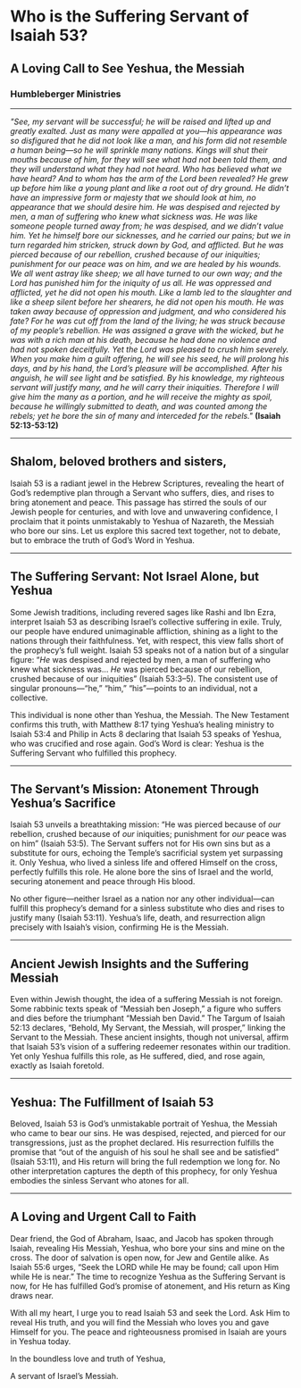 # Who is the Suffering Servant of Isaiah 53?

## A Loving Call to See Yeshua, the Messiah

### Humbleberger Ministries

---

_"See, my servant will be successful; he will be raised and lifted up and greatly exalted. Just as many were appalled at you—his appearance was so disfigured that he did not look like a man, and his form did not resemble a human being—so he will sprinkle many nations. Kings will shut their mouths because of him, for they will see what had not been told them, and they will understand what they had not heard. Who has believed what we have heard? And to whom has the arm of the Lord been revealed? He grew up before him like a young plant and like a root out of dry ground. He didn’t have an impressive form or majesty that we should look at him, no appearance that we should desire him. He was despised and rejected by men, a man of suffering who knew what sickness was. He was like someone people turned away from; he was despised, and we didn’t value him. Yet he himself bore our sicknesses, and he carried our pains; but we in turn regarded him stricken, struck down by God, and afflicted. But he was pierced because of our rebellion, crushed because of our iniquities; punishment for our peace was on him, and we are healed by his wounds. We all went astray like sheep; we all have turned to our own way; and the Lord has punished him for the iniquity of us all. He was oppressed and afflicted, yet he did not open his mouth. Like a lamb led to the slaughter and like a sheep silent before her shearers, he did not open his mouth. He was taken away because of oppression and judgment, and who considered his fate? For he was cut off from the land of the living; he was struck because of my people’s rebellion. He was assigned a grave with the wicked, but he was with a rich man at his death, because he had done no violence and had not spoken deceitfully. Yet the Lord was pleased to crush him severely. When you make him a guilt offering, he will see his seed, he will prolong his days, and by his hand, the Lord’s pleasure will be accomplished. After his anguish, he will see light and be satisfied. By his knowledge, my righteous servant will justify many, and he will carry their iniquities. Therefore I will give him the many as a portion, and he will receive the mighty as spoil, because he willingly submitted to death, and was counted among the rebels; yet he bore the sin of many and interceded for the rebels."_
**(Isaiah 52:13-53:12)**

---

## Shalom, beloved brothers and sisters,

Isaiah 53 is a radiant jewel in the Hebrew Scriptures, revealing the heart of God’s redemptive plan through a Servant who suffers, dies, and rises to bring atonement and peace. This passage has stirred the souls of our Jewish people for centuries, and with love and unwavering confidence, I proclaim that it points unmistakably to Yeshua of Nazareth, the Messiah who bore our sins. Let us explore this sacred text together, not to debate, but to embrace the truth of God’s Word in Yeshua.

---

## The Suffering Servant: Not Israel Alone, but Yeshua

Some Jewish traditions, including revered sages like Rashi and Ibn Ezra, interpret Isaiah 53 as describing Israel’s collective suffering in exile. Truly, our people have endured unimaginable affliction, shining as a light to the nations through their faithfulness. Yet, with respect, this view falls short of the prophecy’s full weight. Isaiah 53 speaks not of a nation but of a singular figure: “_He_ was despised and rejected by men, a man of suffering who knew what sickness was… _He_ was pierced because of our rebellion, crushed because of our iniquities” (Isaiah 53:3–5). The consistent use of singular pronouns—“he,” “him,” “his”—points to an individual, not a collective.

This individual is none other than Yeshua, the Messiah. The New Testament confirms this truth, with Matthew 8:17 tying Yeshua’s healing ministry to Isaiah 53:4 and Philip in Acts 8 declaring that Isaiah 53 speaks of Yeshua, who was crucified and rose again. God’s Word is clear: Yeshua is the Suffering Servant who fulfilled this prophecy.

---

## The Servant’s Mission: Atonement Through Yeshua’s Sacrifice

Isaiah 53 unveils a breathtaking mission: “He was pierced because of _our_ rebellion, crushed because of _our_ iniquities; punishment for _our_ peace was on him” (Isaiah 53:5). The Servant suffers not for His own sins but as a substitute for ours, echoing the Temple’s sacrificial system yet surpassing it. Only Yeshua, who lived a sinless life and offered Himself on the cross, perfectly fulfills this role. He alone bore the sins of Israel and the world, securing atonement and peace through His blood.

No other figure—neither Israel as a nation nor any other individual—can fulfill this prophecy’s demand for a sinless substitute who dies and rises to justify many (Isaiah 53:11). Yeshua’s life, death, and resurrection align precisely with Isaiah’s vision, confirming He is the Messiah.

---

## Ancient Jewish Insights and the Suffering Messiah

Even within Jewish thought, the idea of a suffering Messiah is not foreign. Some rabbinic texts speak of “Messiah ben Joseph,” a figure who suffers and dies before the triumphant “Messiah ben David.” The Targum of Isaiah 52:13 declares, “Behold, My Servant, the Messiah, will prosper,” linking the Servant to the Messiah. These ancient insights, though not universal, affirm that Isaiah 53’s vision of a suffering redeemer resonates within our tradition. Yet only Yeshua fulfills this role, as He suffered, died, and rose again, exactly as Isaiah foretold.

---

## Yeshua: The Fulfillment of Isaiah 53

Beloved, Isaiah 53 is God’s unmistakable portrait of Yeshua, the Messiah who came to bear our sins. He was despised, rejected, and pierced for our transgressions, just as the prophet declared. His resurrection fulfills the promise that “out of the anguish of his soul he shall see and be satisfied” (Isaiah 53:11), and His return will bring the full redemption we long for. No other interpretation captures the depth of this prophecy, for only Yeshua embodies the sinless Servant who atones for all.

---

## A Loving and Urgent Call to Faith

Dear friend, the God of Abraham, Isaac, and Jacob has spoken through Isaiah, revealing His Messiah, Yeshua, who bore your sins and mine on the cross. The door of salvation is open now, for Jew and Gentile alike. As Isaiah 55:6 urges, “Seek the LORD while He may be found; call upon Him while He is near.” The time to recognize Yeshua as the Suffering Servant is now, for He has fulfilled God’s promise of atonement, and His return as King draws near.

With all my heart, I urge you to read Isaiah 53 and seek the Lord. Ask Him to reveal His truth, and you will find the Messiah who loves you and gave Himself for you. The peace and righteousness promised in Isaiah are yours in Yeshua today.

In the boundless love and truth of Yeshua,

A servant of Israel’s Messiah.
